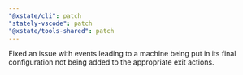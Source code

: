```yaml
---
"@xstate/cli": patch
"stately-vscode": patch
"@xstate/tools-shared": patch
---
```


Fixed an issue with events leading to a machine being put in its final configuration not being added to the appropriate exit actions.
